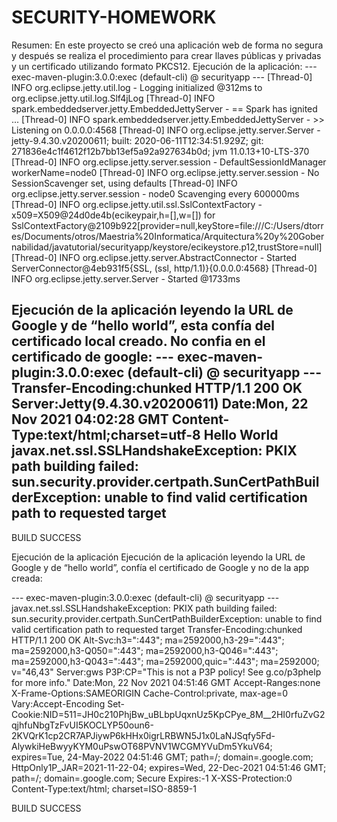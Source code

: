 # SECURITY-HOMEWORK

Resumen:
En este proyecto se creó una aplicación web de forma no segura y después se realiza el procedimiento para crear llaves públicas y privadas y un certificado utilizando formato PKCS12.
Ejecución de la aplicación:
--- exec-maven-plugin:3.0.0:exec (default-cli) @ securityapp ---
[Thread-0] INFO org.eclipse.jetty.util.log - Logging initialized @312ms to org.eclipse.jetty.util.log.Slf4jLog
[Thread-0] INFO spark.embeddedserver.jetty.EmbeddedJettyServer - == Spark has ignited ...
[Thread-0] INFO spark.embeddedserver.jetty.EmbeddedJettyServer - >> Listening on 0.0.0.0:4568
[Thread-0] INFO org.eclipse.jetty.server.Server - jetty-9.4.30.v20200611; built: 2020-06-11T12:34:51.929Z; git: 271836e4c1f4612f12b7bb13ef5a92a927634b0d; jvm 11.0.13+10-LTS-370
[Thread-0] INFO org.eclipse.jetty.server.session - DefaultSessionIdManager workerName=node0
[Thread-0] INFO org.eclipse.jetty.server.session - No SessionScavenger set, using defaults
[Thread-0] INFO org.eclipse.jetty.server.session - node0 Scavenging every 600000ms
[Thread-0] INFO org.eclipse.jetty.util.ssl.SslContextFactory - x509=X509@24d0de4b(ecikeypair,h=[],w=[]) for SslContextFactory@2109b922[provider=null,keyStore=file:///C:/Users/dtorres/Documents/otros/Maestria%20Informatica/Arquitectura%20y%20Gobernabilidad/javatutorial/securityapp/keystore/ecikeystore.p12,trustStore=null]
[Thread-0] INFO org.eclipse.jetty.server.AbstractConnector - Started ServerConnector@4eb931f5{SSL, (ssl, http/1.1)}{0.0.0.0:4568}
[Thread-0] INFO org.eclipse.jetty.server.Server - Started @1733ms 

 
Ejecución de la aplicación leyendo la URL de Google y de “hello world”, esta confía del certificado local creado. No confia en el certificado de google: 
--- exec-maven-plugin:3.0.0:exec (default-cli) @ securityapp ---
Transfer-Encoding:chunked
HTTP/1.1 200 OK
Server:Jetty(9.4.30.v20200611)
Date:Mon, 22 Nov 2021 04:02:28 GMT
Content-Type:text/html;charset=utf-8
Hello World
javax.net.ssl.SSLHandshakeException: PKIX path building failed: sun.security.provider.certpath.SunCertPathBuilderException: unable to find valid certification path to requested target
------------------------------------------------------------------------
BUILD SUCCESS

Ejecución de la aplicación Ejecución de la aplicación leyendo la URL de Google y de “hello world”, confía el certificado de Google y no de la app creada:

--- exec-maven-plugin:3.0.0:exec (default-cli) @ securityapp ---
javax.net.ssl.SSLHandshakeException: PKIX path building failed: sun.security.provider.certpath.SunCertPathBuilderException: unable to find valid certification path to requested target
Transfer-Encoding:chunked
HTTP/1.1 200 OK
Alt-Svc:h3=":443"; ma=2592000,h3-29=":443"; ma=2592000,h3-Q050=":443"; ma=2592000,h3-Q046=":443"; ma=2592000,h3-Q043=":443"; ma=2592000,quic=":443"; ma=2592000; v="46,43"
Server:gws
P3P:CP="This is not a P3P policy! See g.co/p3phelp for more info."
Date:Mon, 22 Nov 2021 04:51:46 GMT
Accept-Ranges:none
X-Frame-Options:SAMEORIGIN
Cache-Control:private, max-age=0
Vary:Accept-Encoding
Set-Cookie:NID=511=JH0c210PhjBw_uBLbpUqxnUz5KpCPye_8M__2HI0rfuZvG2qjhfuNbgTzFvUI5KOCLYP50oun6-2KVQrK1cp2CR7APJiywP6kHHx0igrLRBWN5J1x0LaNJSqfy5Fd-AlywkiHeBwyyKYM0uPswOT68PVNV1WCGMYVuDm5YkuV64; expires=Tue, 24-May-2022 04:51:46 GMT; path=/; domain=.google.com; HttpOnly1P_JAR=2021-11-22-04; expires=Wed, 22-Dec-2021 04:51:46 GMT; path=/; domain=.google.com; Secure
Expires:-1
X-XSS-Protection:0
Content-Type:text/html; charset=ISO-8859-1
<!doctype html><html itemscope="" itemtype="http://schema.org/WebPage" lang="es-419"><head><meta content="text/html; charset=UTF-8" http-equiv="Content-Type"><meta content="/images/branding/googleg/1x/googleg_standard_color_128dp.png" itemprop="image"><title>Google</title><script nonce="92yW6FUvI/+QQ41FD86OeA==">(function(){window.google={kEI:'4iGbYcn-J9a1qtsP7OGUmA4',kEXPI:'0,202372,1100164,56873,1710,4348,207,4804,2316,383,246,5,1354,4012,1239,1122515,1197725,329542,51223,16115,28684,17572,4859,1361,9291,3028,17580,4020,978,13228,3847,4192,6430,21822,920,5080,1593,1279,2212,530,149,1103,840,1983,213,4101,3514,606,2023,1777,520,14670,3229,2844,7,5598,6755,5096,15767,554,907,2,941,15756,3,346,230,6460,148,12314,1661,4,1528,2304,7039,4683,18351,2039,2658,6701,654,32,11010,2618,1592,713,2132,16786,422,2100,3293,2542,4094,3140,6,906,3,3541,1,16524,283,912,5994,15329,2,3110,2,15953,3909,162,246,1272,743,5853,9454,1009,1160,1267,5433,2377,2721,14171,4126,2,6,2,7717,4568,2577,3124,286,265,1113,1363,1562,2,1,3,2594,3866,2,7583,545,2172,2020,2,596,437,5385,2,6,2,794,5453,195,2578,69,4678,2,1741,5,692,15,286,1253,874,4,2,497,1266,3,2,20,3,2,121,11,1632,901,222,261,905,454,494,83,32,3,965,27,99,53,65,463,511,189,4,45,31,369,110,2,2,1,332,864,2,209,852,749,443,1374,104,844,1369,35,3613,166,141,95,125,185,147,113,602,720,538,401,179,2,957,4,81,5,334,730,4,216,2,682,1236,779,891,2,2,7,2,2,5,2,4,2,10,3,1,990,455,526,111,258,744,127,6,2,14,311,24,2,404,224,5,705,391,1166,281,374,299,1591,497,5529342,101,345,314,134,30,6,5995865,519,212,2800485,882,444,1,2,80,1,1796,1,9,2553,1,748,141,795,563,1,4265,1,1,2,1331,4142,2609,155,17,13,72,139,4,2,20,2,169,13,19,46,5,39,96,548,29,2,2,1,2,1,2,2,7,4,1,2,2,2,2,2,2,353,513,186,1,1,158,3,2,2,2,2,2,4,2,3,3,269,551,478,304,133,4,71,10,8,11,1,7,3,20,10,3,19,23953090,4041351,338,3,2414,1008,483,9,1435,157,1360,1129,2,6061,620,112,832527',kBL:'YuPY'};google.sn='webhp';google.kHL='es-419';})();(function(){
(function(){google.jl={attn:false,blt:'none',chnk:0,dw:false,dwu:true,emtn:0,end:0,ine:false,lls:'default',pdt:0,rep:0,snet:true,strt:0,ubm:false,uwp:true};})();(function(){var pmc='{\x22d\x22:{},\x22sb_he\x22:{\x22agen\x22:false,\x22cgen\x22:false,\x22client\x22:\x22heirloom-hp\x22,\x22dh\x22:true,\x22dhqt\x22:true,\x22ds\x22:\x22\x22,\x22ffql\x22:\x22es\x22,\x22fl\x22:true,\x22host\x22:\x22google.com\x22,\x22isbh\x22:28,\x22jsonp\x22:true,\x22msgs\x22:{\x22cibl\x22:\x22Borrar búsqueda\x22,\x22dym\x22:\x22Quizás quisiste decir:\x22,\x22lcky\x22:\x22Me siento con suerte\x22,\x22lml\x22:\x22Más información\x22,\x22oskt\x22:\x22Herramientas de captura de texto\x22,\x22psrc\x22:\x22Se ha eliminado esta búsqueda de tu \\u003Ca href\x3d\\\x22/history\\\x22\\u003EHistorial web\\u003C/a\\u003E\x22,\x22psrl\x22:\x22Eliminar\x22,\x22sbit\x22:\x22Buscar por imágenes\x22,\x22srch\x22:\x22Buscar con Google\x22},\x22ovr\x22:{},\x22pq\x22:\x22\x22,\x22refpd\x22:true,\x22rfs\x22:[],\x22sbas\x22:\x220 3px 8px 0 rgba(0,0,0,0.2),0 0 0 1px rgba(0,0,0,0.08)\x22,\x22sbpl\x22:16,\x22sbpr\x22:16,\x22scd\x22:10,\x22stok\x22:\x22BinMyNHsI-PPcVGCFAb0CtGJw0c\x22,\x22uhde\x22:false}}';google.pmc=JSON.parse(pmc);})();</script>        </body></html>
------------------------------------------------------------------------
BUILD SUCCESS

